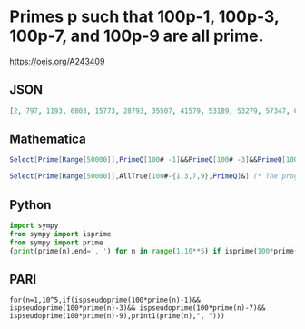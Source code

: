 # Primes p such that 100p\-1, 100p\-3, 100p\-7, and 100p\-9 are all prime\.
https://oeis.org/A243409
## JSON
```JSON
[2, 797, 1193, 6803, 15773, 28793, 35507, 41579, 53189, 53279, 57347, 60161, 70457, 77549, 81839, 140549, 143387, 150779, 151241, 164447, 170627, 201011, 255083, 285287, 293831, 300317, 316073, 336671, 343661, 449921, 470087, 486947, 488603, 518801, 556289, 569243, 602087]
```
## Mathematica
```Mathematica
Select[Prime[Range[50000]],PrimeQ[100# -1]&&PrimeQ[100# -3]&&PrimeQ[100# -7] &&PrimeQ[100# -9] &] (* _K. D. Bajpai_, Jun 13 2014 *)
```
```Mathematica
Select[Prime[Range[50000]],AllTrue[100#-{1,3,7,9},PrimeQ]&] (* The program uses the AllTrue function from Mathematica version 10 *) (* _Harvey P. Dale_, Feb 06 2019 *)
```
## Python
```Python
import sympy
from sympy import isprime
from sympy import prime
{print(prime(n),end=', ') for n in range(1,10**5) if isprime(100*prime(n)-1) and isprime(100*prime(n)-3) and isprime(100*prime(n)-7) and isprime(100*prime(n)-9)}
```
## PARI
```PARI
for(n=1,10^5,if(ispseudoprime(100*prime(n)-1)&& ispseudoprime(100*prime(n)-3)&& ispseudoprime(100*prime(n)-7)&& ispseudoprime(100*prime(n)-9),print1(prime(n),", ")))
```
